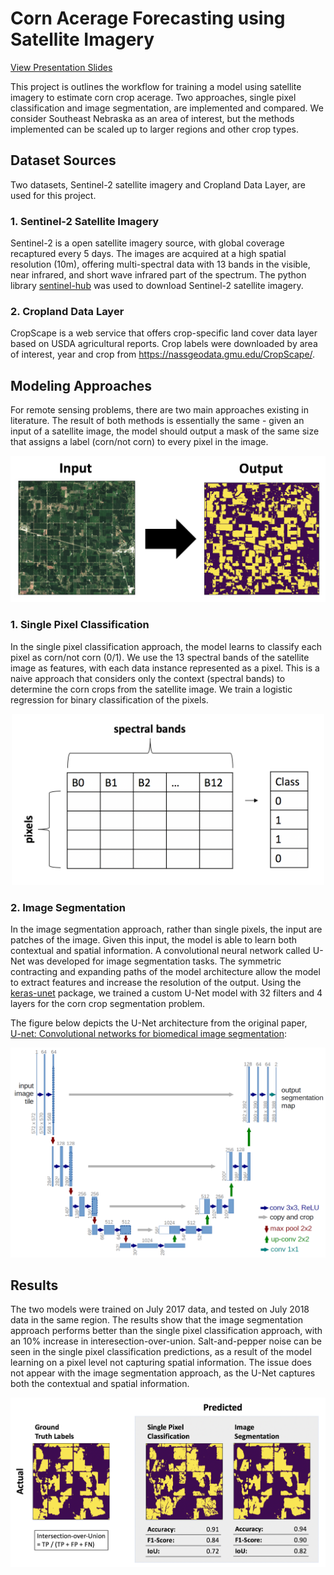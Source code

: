 # Corn Acerage Forecasting using Satellite Imagery

[View Presentation Slides](https://docs.google.com/presentation/d/1GmVpUNw_DBMHZnufedEwjZ4IvqOwcysUB-lbLHi818U/edit?usp=sharing)

This project is outlines the workflow for training a model using satellite imagery to estimate corn crop acerage. Two approaches, single pixel classification and image segmentation, are implemented and compared. We consider Southeast Nebraska as an area of interest, but the methods implemented can be scaled up to larger regions and other crop types. 

## Dataset Sources

Two datasets, Sentinel-2 satellite imagery and Cropland Data Layer, are used for this project.

### 1. Sentinel-2 Satellite Imagery

Sentinel-2 is a open satellite imagery source, with global coverage recaptured every 5 days. The images are acquired at a high spatial resolution (10m), offering multi-spectral data with 13 bands in the visible, near infrared, and short wave infrared part of the spectrum.
The python library [sentinel-hub](https://github.com/sentinel-hub/sentinelhub-py) was used to download Sentinel-2 satellite imagery.

<!-- Below is a sample satellite image from the region of interest:

<img src="https://github.com/sophiero/Insight/blob/master/notebooks/figures/satellite_sample.png" width="250"/> -->

### 2. Cropland Data Layer

CropScape is a web service that offers crop-specific land cover data layer based on USDA agricultural reports.
Crop labels were downloaded by area of interest, year and crop from https://nassgeodata.gmu.edu/CropScape/.

<!-- Below are the corresponding crop labels for the sample image shown above:

<img src="https://github.com/sophiero/Insight/blob/master/notebooks/figures/labels_sample.png" width="250"/> -->

## Modeling Approaches

For remote sensing problems, there are two main approaches existing in literature. The result of both methods is essentially the same - given an input of a satellite image, the model should output a mask of the same size that assigns a label (corn/not corn) to every pixel in the image.

<p align="center">
  <img src="https://github.com/sophiero/Insight/blob/master/notebooks/figures/model_input_output.png" width="600" />
</p>

### 1. Single Pixel Classification

In the single pixel classification approach, the model learns to classify each pixel as corn/not corn (0/1). We use the 13 spectral bands of the satellite image as features, with each data instance represented as a pixel. This is a naive approach that considers only the context (spectral bands) to determine the corn crops from the satellite image. We train a logistic regression for binary classification of the pixels.

<p align="center">
  <img src="https://github.com/sophiero/Insight/blob/master/notebooks/figures/single_pixel_structure.png" width="500"/>
</p>

### 2. Image Segmentation

In the image segmentation approach, rather than single pixels, the input are patches of the image. Given this input, the model is able to learn both contextual and spatial information. A convolutional neural network called U-Net was developed for image segmentation tasks. The symmetric contracting and expanding paths of the model architecture allow the model to extract features and increase the resolution of the output. Using the [keras-unet](https://github.com/karolzak/keras-unet) package, we trained a custom U-Net model with 32 filters and 4 layers for the corn crop segmentation problem.

The figure below depicts the U-Net architecture from the original paper, <br />
[U-net: Convolutional networks for biomedical image segmentation](https://arxiv.org/abs/1505.04597):

<p align="center">
  <img src="https://github.com/sophiero/Insight/blob/master/notebooks/figures/unet.png" width="600" />
</p>

## Results

The two models were trained on July 2017 data, and tested on July 2018 data in the same region. The results show that the image segmentation approach performs better than the single pixel classification approach, with an 10% increase in interesection-over-union. Salt-and-pepper noise can be seen in the single pixel classification predictions, as a result of the model learning on a pixel level not capturing spatial information. The issue does not appear with the image segmentation approach, as the U-Net captures both the contextual and spatial information.

<img src="https://github.com/sophiero/Insight/blob/master/notebooks/figures/results.png" />

